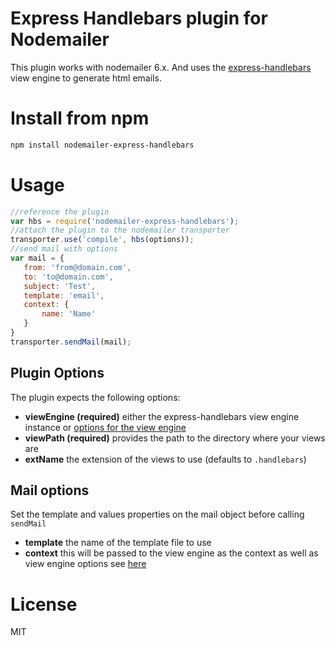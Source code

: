 # Express Handlebars plugin for Nodemailer
This plugin works with nodemailer 6.x. And uses the [express-handlebars](https://github.com/express-handlebars/express-handlebars) view
engine to generate html emails.

# Install from npm
```bash
npm install nodemailer-express-handlebars
```
# Usage
```javascript
//reference the plugin
var hbs = require('nodemailer-express-handlebars');
//attach the plugin to the nodemailer transporter
transporter.use('compile', hbs(options));
//send mail with options
var mail = {
   from: 'from@domain.com',
   to: 'to@domain.com',
   subject: 'Test',
   template: 'email',
   context: {
       name: 'Name'
   }
}
transporter.sendMail(mail);
```
## Plugin Options
The plugin expects the following options:
* __viewEngine (required)__ either the express-handlebars view engine instance or [options for the view engine](https://github.com/express-handlebars/express-handlebars#configuration-and-defaults)
* __viewPath (required)__ provides the path to the directory where your views are
* __extName__ the extension of the views to use (defaults to `.handlebars`)

## Mail options
Set the template and values properties on the mail object before calling `sendMail`
* __template__ the name of the template file to use
* __context__ this will be passed to the view engine as the context as well as view engine options see [here](https://github.com/express-handlebars/express-handlebars#renderviewviewpath-optionscallback-callback)

# License
MIT

